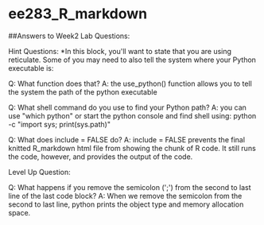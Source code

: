 # ee283_R_markdown

##Answers to Week2 Lab Questions:

Hint Questions:
*In this block, you'll want to state that you are using reticulate. Some of you may need to also tell the system where your Python executable is:

Q: What function does that?
A: the use_python() function allows you to tell the system the path of the python executable

Q: What shell command do you use to find your Python path?
A: you can use "which python" or start the python console and find shell using: python -c "import sys; print(sys.path)"

Q: What does include = FALSE do?
A: include = FALSE prevents the final knitted R_markdown html file from showing the chunk of R code. It still runs the code, however, and provides the output of the code.

Level Up Question:

Q: What happens if you remove the semicolon (';') from the second to last line of the last code block?
A: When we remove the semicolon from the second to last line, python prints the object type and memory allocation space.



